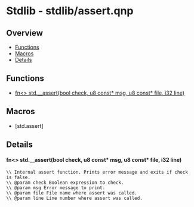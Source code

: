 
# Stdlib - stdlib/assert.qnp

## Overview
 - [Functions](#functions)
 - [Macros](#macros)
 - [Details](#details)


## Functions
 - [fn<> std.__assert(bool check, u8 const* msg, u8 const* file, i32 line)](#ref_cc86eb6f489467900e0c6ad5b1b0bbbf)

## Macros
 - [std.assert]

## Details
#### <a id="ref_cc86eb6f489467900e0c6ad5b1b0bbbf"/>fn<> std.__assert(bool check, u8 const* msg, u8 const* file, i32 line)
```qinp
\\ Internal assert function. Prints error message and exits if check is false.
\\ @param check Boolean expression to check.
\\ @param msg Error message to print.
\\ @param file File name where assert was called.
\\ @param line Line number where assert was called.
```

